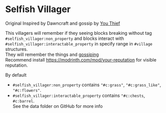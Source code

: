 # Selfish Villager

Original Inspired by Dawncraft and gossip by [You Thief](https://modrinth.com/datapack/you-thief!)

This villagers will remember if they seeing blocks breaking without tag `#selfish_villager:non_property` and blocks interact with `#selfish_villager:interactable_property` in specify range in `#village` structures.  
They will remember the things and [gossiping](https://minecraft.fandom.com/wiki/Villager#Gossiping)  
Recommend install https://modrinth.com/mod/your-reputation for visible reputation.

By default
- `#selfish_villager:non_property` contains `"#c:grass"`, `"#c:grass_like"`, `"#c:flowers"`.
- `#selfish_villager:interactable_property` contains `"#c:chests`, `#c:barrel`.  
  See the data folder on GitHub for more info
